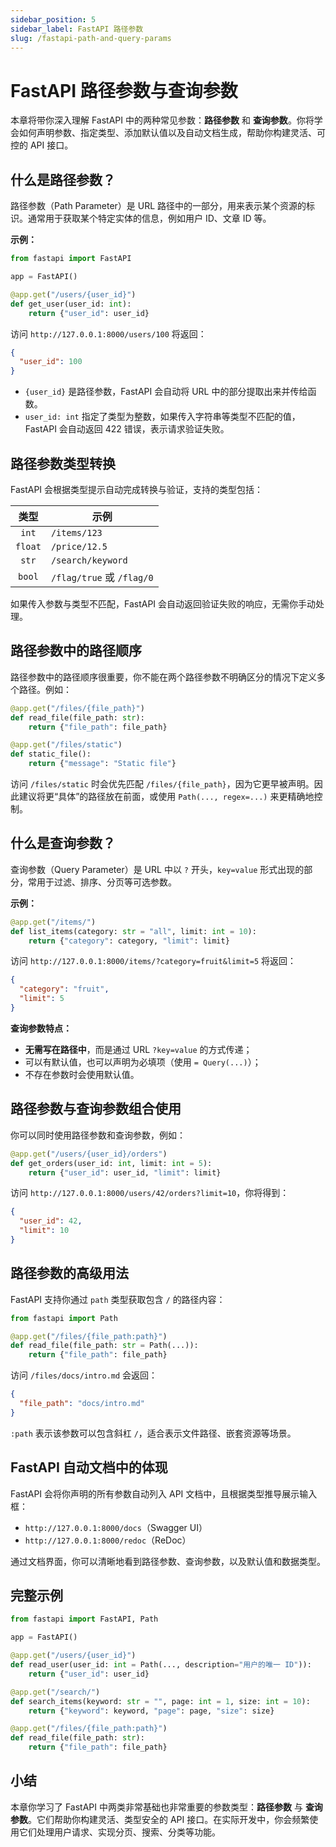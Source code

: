 ```yaml
---
sidebar_position: 5
sidebar_label: FastAPI 路径参数
slug: /fastapi-path-and-query-params
---
```


# FastAPI 路径参数与查询参数

本章将带你深入理解 FastAPI 中的两种常见参数：**路径参数** 和 **查询参数**。你将学会如何声明参数、指定类型、添加默认值以及自动文档生成，帮助你构建灵活、可控的 API 接口。



## 什么是路径参数？

路径参数（Path Parameter）是 URL 路径中的一部分，用来表示某个资源的标识。通常用于获取某个特定实体的信息，例如用户 ID、文章 ID 等。

**示例：**

```python showLineNumbers
from fastapi import FastAPI

app = FastAPI()

@app.get("/users/{user_id}")
def get_user(user_id: int):
    return {"user_id": user_id}
```

访问 `http://127.0.0.1:8000/users/100` 将返回：

```json showLineNumbers
{
  "user_id": 100
}
```

- `{user_id}` 是路径参数，FastAPI 会自动将 URL 中的部分提取出来并传给函数。
- `user_id: int` 指定了类型为整数，如果传入字符串等类型不匹配的值，FastAPI 会自动返回 422 错误，表示请求验证失败。



## 路径参数类型转换

FastAPI 会根据类型提示自动完成转换与验证，支持的类型包括：

|  类型   | 示例                      |
| :-----: | ------------------------- |
|  `int`  | `/items/123`              |
| `float` | `/price/12.5`             |
|  `str`  | `/search/keyword`         |
| `bool`  | `/flag/true` 或 `/flag/0` |

如果传入参数与类型不匹配，FastAPI 会自动返回验证失败的响应，无需你手动处理。



## 路径参数中的路径顺序

路径参数中的路径顺序很重要，你不能在两个路径参数不明确区分的情况下定义多个路径。例如：

```python showLineNumbers
@app.get("/files/{file_path}")
def read_file(file_path: str):
    return {"file_path": file_path}

@app.get("/files/static")
def static_file():
    return {"message": "Static file"}
```

访问 `/files/static` 时会优先匹配 `/files/{file_path}`，因为它更早被声明。因此建议将更“具体”的路径放在前面，或使用 `Path(..., regex=...)` 来更精确地控制。



## 什么是查询参数？

查询参数（Query Parameter）是 URL 中以 `?` 开头，`key=value` 形式出现的部分，常用于过滤、排序、分页等可选参数。

**示例：**

```python showLineNumbers
@app.get("/items/")
def list_items(category: str = "all", limit: int = 10):
    return {"category": category, "limit": limit}
```

访问 `http://127.0.0.1:8000/items/?category=fruit&limit=5` 将返回：

```json showLineNumbers
{
  "category": "fruit",
  "limit": 5
}
```

**查询参数特点：**

- **无需写在路径中**，而是通过 URL `?key=value` 的方式传递；
- 可以有默认值，也可以声明为必填项（使用 `= Query(...)`）；
- 不存在参数时会使用默认值。



## 路径参数与查询参数组合使用

你可以同时使用路径参数和查询参数，例如：

```python showLineNumbers
@app.get("/users/{user_id}/orders")
def get_orders(user_id: int, limit: int = 5):
    return {"user_id": user_id, "limit": limit}
```

访问 `http://127.0.0.1:8000/users/42/orders?limit=10`，你将得到：

```json showLineNumbers
{
  "user_id": 42,
  "limit": 10
}
```



## 路径参数的高级用法

FastAPI 支持你通过 `path` 类型获取包含 `/` 的路径内容：

```python showLineNumbers
from fastapi import Path

@app.get("/files/{file_path:path}")
def read_file(file_path: str = Path(...)):
    return {"file_path": file_path}
```

访问 `/files/docs/intro.md` 会返回：

```json showLineNumbers
{
  "file_path": "docs/intro.md"
}
```

`:path` 表示该参数可以包含斜杠 `/`，适合表示文件路径、嵌套资源等场景。



## FastAPI 自动文档中的体现

FastAPI 会将你声明的所有参数自动列入 API 文档中，且根据类型推导展示输入框：

- `http://127.0.0.1:8000/docs`（Swagger UI）
- `http://127.0.0.1:8000/redoc`（ReDoc）

通过文档界面，你可以清晰地看到路径参数、查询参数，以及默认值和数据类型。



## 完整示例

```python showLineNumbers
from fastapi import FastAPI, Path

app = FastAPI()

@app.get("/users/{user_id}")
def read_user(user_id: int = Path(..., description="用户的唯一 ID")):
    return {"user_id": user_id}

@app.get("/search/")
def search_items(keyword: str = "", page: int = 1, size: int = 10):
    return {"keyword": keyword, "page": page, "size": size}

@app.get("/files/{file_path:path}")
def read_file(file_path: str):
    return {"file_path": file_path}
```



## 小结

本章你学习了 FastAPI 中两类非常基础也非常重要的参数类型：**路径参数** 与 **查询参数**。它们帮助你构建灵活、类型安全的 API 接口。在实际开发中，你会频繁使用它们处理用户请求、实现分页、搜索、分类等功能。
